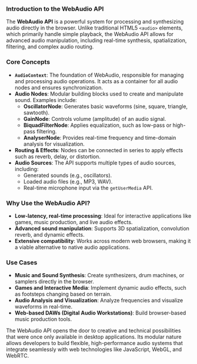 ### **Introduction to the WebAudio API**

The **WebAudio API** is a powerful system for processing and synthesizing audio directly in the browser. Unlike traditional HTML5 `<audio>` elements, which primarily handle simple playback, the WebAudio API allows for advanced audio manipulation, including real-time synthesis, spatialization, filtering, and complex audio routing.

### **Core Concepts**

- **`AudioContext`**: The foundation of WebAudio, responsible for managing and processing audio operations. It acts as a container for all audio nodes and ensures synchronization.
- **Audio Nodes**: Modular building blocks used to create and manipulate sound. Examples include:
    - **OscillatorNode**: Generates basic waveforms (sine, square, triangle, sawtooth).
    - **GainNode**: Controls volume (amplitude) of an audio signal.
    - **BiquadFilterNode**: Applies equalization, such as low-pass or high-pass filtering.
    - **AnalyserNode**: Provides real-time frequency and time-domain analysis for visualization.
- **Routing & Effects**: Nodes can be connected in series to apply effects such as reverb, delay, or distortion.
- **Audio Sources**: The API supports multiple types of audio sources, including:
    - Generated sounds (e.g., oscillators).
    - Loaded audio files (e.g., MP3, WAV).
    - Real-time microphone input via the `getUserMedia` API.

### **Why Use the WebAudio API?**
- **Low-latency, real-time processing**: Ideal for interactive applications like games, music production, and live audio effects.
- **Advanced sound manipulation**: Supports 3D spatialization, convolution reverb, and dynamic effects.
- **Extensive compatibility**: Works across modern web browsers, making it a viable alternative to native audio applications.

### **Use Cases**
- **Music and Sound Synthesis**: Create synthesizers, drum machines, or samplers directly in the browser.
- **Games and Interactive Media**: Implement dynamic audio effects, such as footsteps changing based on terrain.
- **Audio Analysis and Visualization**: Analyze frequencies and visualize waveforms in real-time.
- **Web-based DAWs (Digital Audio Workstations)**: Build browser-based music production tools.

The WebAudio API opens the door to creative and technical possibilities that were once only available in desktop applications. Its modular nature allows developers to build flexible, high-performance audio systems that integrate seamlessly with web technologies like JavaScript, WebGL, and WebRTC.
